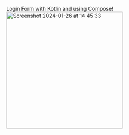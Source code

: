 Login Form with Kotlin and using Compose!
<img width="312" alt="Screenshot 2024-01-26 at 14 45 33" src="https://github.com/m3na02/Login-Form/assets/98476765/8d38928b-5a7e-49c2-9324-895a0cc8ba85">
